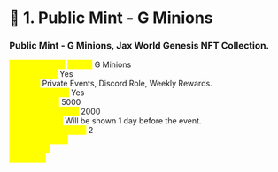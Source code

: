 # 🔔 1. Public Mint - G Minions

### **Public Mint - G Minions, Jax World Genesis NFT Collection.** <a href="#public-mint-g-minions" id="public-mint-g-minions"></a>

_<mark style="color:yellow;">**NFT Collection**</mark>_ _<mark style="color:yellow;">**Name:**</mark>_ G Minions\
_<mark style="color:yellow;">**NFT Powers:**</mark>_ Yes\
_<mark style="color:yellow;">**Powers:**</mark>_ Private Events, Discord Role, Weekly Rewards.\
_<mark style="color:yellow;">**Hidden Powers:**</mark>_ Yes\
_<mark style="color:yellow;">**Total Supply:**</mark>_ 5000\
_<mark style="color:yellow;">**Available for Mint:**</mark>_ 2000 \
_<mark style="color:yellow;">**Price per NFT:**</mark>_ Will be shown 1 day before the event.\
_<mark style="color:yellow;">**Mint limit per wallet:**</mark>_ 2\
_<mark style="color:yellow;">**Event Duration:**</mark>_ \
_<mark style="color:yellow;">**Start Date:**</mark>_\
_<mark style="color:yellow;">**End Date:**</mark>_&#x20;
